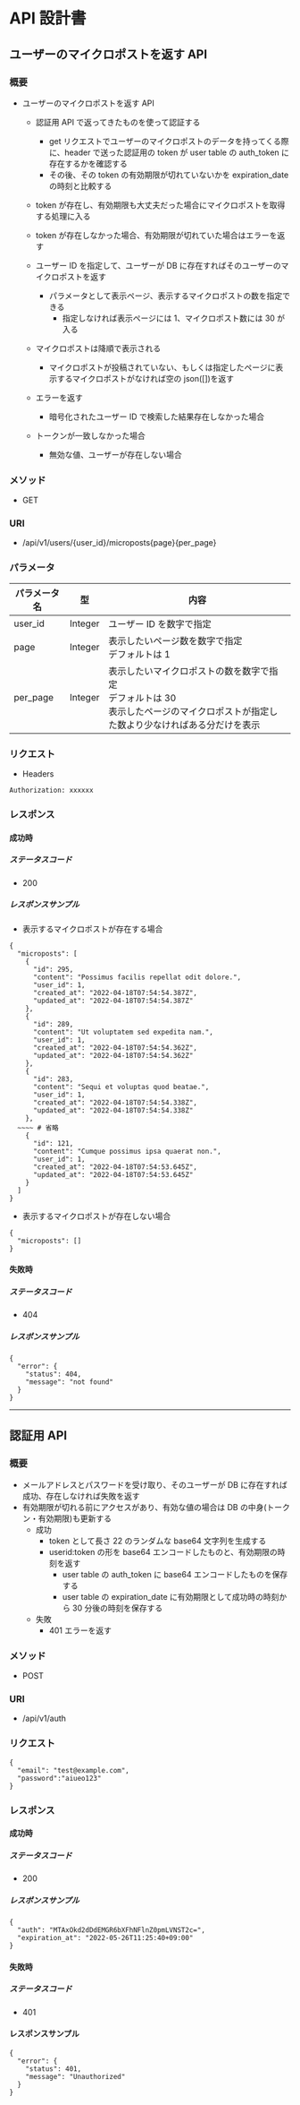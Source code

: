 # API 設計書

## ユーザーのマイクロポストを返す API
### 概要

- ユーザーのマイクロポストを返す API

  - 認証用 API で返ってきたものを使って認証する
    - get リクエストでユーザーのマイクロポストのデータを持ってくる際に、header で送った認証用の token が user table の auth_token に存在するかを確認する
    - その後、その token の有効期限が切れていないかを expiration_date の時刻と比較する
  - token が存在し、有効期限も大丈夫だった場合にマイクロポストを取得する処理に入る
  - token が存在しなかった場合、有効期限が切れていた場合はエラーを返す

  - ユーザー ID を指定して、ユーザーが DB に存在すればそのユーザーのマイクロポストを返す
    - パラメータとして表示ページ、表示するマイクロポストの数を指定できる
      - 指定しなければ表示ページには 1、マイクロポスト数には 30 が入る
  - マイクロポストは降順で表示される
    - マイクロポストが投稿されていない、もしくは指定したページに表示するマイクロポストがなければ空の json([])を返す
  - エラーを返す
    - 暗号化されたユーザー ID で検索した結果存在しなかった場合
  - トークンが一致しなかった場合
    - 無効な値、ユーザーが存在しない場合

### メソッド

- GET

### URI

- /api/v1/users/{user_id}/microposts{page}{per_page}

### パラメータ

| パラメータ名 | 型      | 内容                                                                                                                                    |
| ------------ | ------- | --------------------------------------------------------------------------------------------------------------------------------------- |
| user_id      | Integer | ユーザー ID を数字で指定                                                                                                                |
| page         | Integer | 表示したいページ数を数字で指定<br>デフォルトは 1                                                                                        |
| per_page     | Integer | 表示したいマイクロポストの数を数字で指定<br>デフォルトは 30<br>表示したページのマイクロポストが指定した数より少なければある分だけを表示 |

### リクエスト

- Headers

```
Authorization: xxxxxx
```

### レスポンス

#### 成功時

##### ステータスコード

- 200

##### レスポンスサンプル

- 表示するマイクロポストが存在する場合

```
{
  "microposts": [
    {
      "id": 295,
      "content": "Possimus facilis repellat odit dolore.",
      "user_id": 1,
      "created_at": "2022-04-18T07:54:54.387Z",
      "updated_at": "2022-04-18T07:54:54.387Z"
    },
    {
      "id": 289,
      "content": "Ut voluptatem sed expedita nam.",
      "user_id": 1,
      "created_at": "2022-04-18T07:54:54.362Z",
      "updated_at": "2022-04-18T07:54:54.362Z"
    },
    {
      "id": 283,
      "content": "Sequi et voluptas quod beatae.",
      "user_id": 1,
      "created_at": "2022-04-18T07:54:54.338Z",
      "updated_at": "2022-04-18T07:54:54.338Z"
    },
  ~~~~ # 省略
    {
      "id": 121,
      "content": "Cumque possimus ipsa quaerat non.",
      "user_id": 1,
      "created_at": "2022-04-18T07:54:53.645Z",
      "updated_at": "2022-04-18T07:54:53.645Z"
    }
  ]
}
```

- 表示するマイクロポストが存在しない場合

```
{
  "microposts": []
}
```

#### 失敗時

##### ステータスコード

- 404

##### レスポンスサンプル

```
{
  "error": {
    "status": 404,
    "message": "not found"
  }
}
```

---

## 認証用 API

### 概要

- メールアドレスとパスワードを受け取り、そのユーザーが DB に存在すれば成功、存在しなければ失敗を返す
- 有効期限が切れる前にアクセスがあり、有効な値の場合は DB の中身(トークン・有効期限)も更新する
  - 成功
    - token として長さ 22 のランダムな base64 文字列を生成する
    - userid:token の形を base64 エンコードしたものと、有効期限の時刻を返す
      - user table の auth_token に base64 エンコードしたものを保存する
      - user table の expiration_date に有効期限として成功時の時刻から 30 分後の時刻を保存する
  - 失敗
    - 401 エラーを返す

### メソッド

- POST

### URI

- /api/v1/auth

### リクエスト

```
{
  "email": "test@example.com",
  "password":"aiueo123"
}
```

### レスポンス

#### 成功時

##### ステータスコード

- 200

##### レスポンスサンプル

```
{
  "auth": "MTAxOkd2dDdEMGR6bXFhNFlnZ0pmLVNST2c=",
  "expiration_at": "2022-05-26T11:25:40+09:00"
}
```

#### 失敗時

##### ステータスコード

- 401

#### レスポンスサンプル

```
{
  "error": {
    "status": 401,
    "message": "Unauthorized"
  }
}
```
